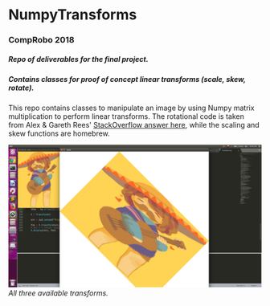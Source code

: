# NumpyTransforms
### CompRobo 2018

##### Repo of deliverables for the final project.
##### Contains classes for proof of concept linear transforms (scale, skew, rotate).

This repo contains classes to manipulate an image by using Numpy matrix multiplication to perform linear transforms.
The rotational code is taken from Alex & Gareth Rees' [StackOverflow answer here](https://codereview.stackexchange.com/questions/41688/rotating-greyscale-images), while the scaling and skew functions are homebrew.

![rot_image](scaleSkewRot.png)
*All three available transforms.*
